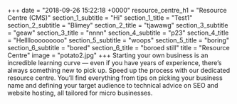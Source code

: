 +++
date = "2018-09-26 15:22:18 +0000"
resource_centre_h1 = "Resource Centre (CMS)"
section_1_subtitle = "Hi"
section_1_title = "Test1"
section_2_subtitle = "Blimey"
section_2_title = "tjawawg"
section_3_subtitle = "geaw"
section_3_title = "nnnn"
section_4_subtitle = "p23"
section_4_title = "Hellllooooooooo"
section_5_subtitle = "woops"
section_5_title = "boring"
section_6_subtitle = "bored"
section_6_title = "boroed still"
title = "Resource Centre"
image = "potato2.jpg"
+++
Starting your own business is an incredible learning curve — even if you have years of experience, there’s always something new to pick up. Speed up the process with our dedicated resource centre. You’ll find everything from tips on picking your business name and defining your target audience to technical advice on SEO and website hosting, all tailored for micro businesses.